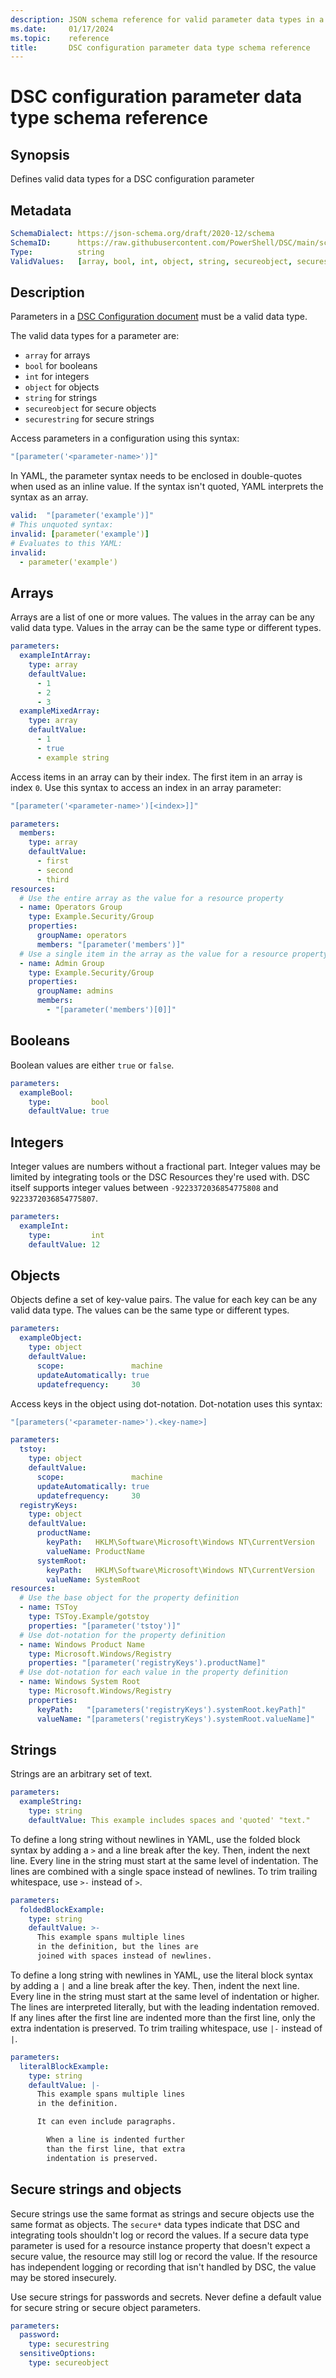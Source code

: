 ```yaml
---
description: JSON schema reference for valid parameter data types in a configuration document.
ms.date:     01/17/2024
ms.topic:    reference
title:       DSC configuration parameter data type schema reference
---
```


# DSC configuration parameter data type schema reference

## Synopsis

Defines valid data types for a DSC configuration parameter

## Metadata

```yaml
SchemaDialect: https://json-schema.org/draft/2020-12/schema
SchemaID:      https://raw.githubusercontent.com/PowerShell/DSC/main/schemas/2023/10/definitions/parameters/dataTypes.json
Type:          string
ValidValues:   [array, bool, int, object, string, secureobject, securestring]
```

## Description

Parameters in a [DSC Configuration document][01] must be a valid data type.

The valid data types for a parameter are:

- `array` for arrays
- `bool` for booleans
- `int` for integers
- `object` for objects
- `string` for strings
- `secureobject` for secure objects
- `securestring` for secure strings

Access parameters in a configuration using this syntax:

```yaml
"[parameter('<parameter-name>')]"
```

In YAML, the parameter syntax needs to be enclosed in double-quotes when used as an inline value.
If the syntax isn't quoted, YAML interprets the syntax as an array.

```yaml
valid:  "[parameter('example')]"
# This unquoted syntax:
invalid: [parameter('example')]
# Evaluates to this YAML:
invalid:
  - parameter('example')
```

## Arrays

Arrays are a list of one or more values. The values in the array can be any valid data type. Values
in the array can be the same type or different types.

```yaml
parameters:
  exampleIntArray:
    type: array
    defaultValue:
      - 1
      - 2
      - 3
  exampleMixedArray:
    type: array
    defaultValue:
      - 1
      - true
      - example string
```

Access items in an array can by their index. The first item in an array is index `0`. Use this
syntax to access an index in an array parameter:

```yaml
"[parameter('<parameter-name>')[<index>]]"
```

```yaml
parameters:
  members:
    type: array
    defaultValue:
      - first
      - second
      - third
resources:
  # Use the entire array as the value for a resource property
  - name: Operators Group
    type: Example.Security/Group
    properties:
      groupName: operators
      members: "[parameter('members')]"
  # Use a single item in the array as the value for a resource property
  - name: Admin Group
    type: Example.Security/Group
    properties:
      groupName: admins
      members:
        - "[parameter('members')[0]]"
```

## Booleans

Boolean values are either `true` or `false`.

```yaml
parameters:
  exampleBool:
    type:         bool
    defaultValue: true
```

## Integers

Integer values are numbers without a fractional part. Integer values may be limited by integrating
tools or the DSC Resources they're used with. DSC itself supports integer values between
`-9223372036854775808` and `9223372036854775807`.

```yaml
parameters:
  exampleInt:
    type:         int
    defaultValue: 12
```

## Objects

Objects define a set of key-value pairs. The value for each key can be any valid data type. The
values can be the same type or different types.

```yaml
parameters:
  exampleObject:
    type: object
    defaultValue:
      scope:               machine
      updateAutomatically: true
      updatefrequency:     30
```

Access keys in the object using dot-notation. Dot-notation uses this syntax:

```yaml
"[parameters('<parameter-name>').<key-name>]
```

```yaml
parameters:
  tstoy:
    type: object
    defaultValue:
      scope:               machine
      updateAutomatically: true
      updatefrequency:     30
  registryKeys:
    type: object
    defaultValue:
      productName:
        keyPath:   HKLM\Software\Microsoft\Windows NT\CurrentVersion
        valueName: ProductName
      systemRoot:
        keyPath:   HKLM\Software\Microsoft\Windows NT\CurrentVersion
        valueName: SystemRoot
resources:
  # Use the base object for the property definition
  - name: TSToy
    type: TSToy.Example/gotstoy
    properties: "[parameter('tstoy')]"
  # Use dot-notation for the property definition
  - name: Windows Product Name
    type: Microsoft.Windows/Registry
    properties: "[parameter('registryKeys').productName]"
  # Use dot-notation for each value in the property definition
  - name: Windows System Root
    type: Microsoft.Windows/Registry
    properties:
      keyPath:   "[parameters('registryKeys').systemRoot.keyPath]"
      valueName: "[parameters('registryKeys').systemRoot.valueName]"
```

## Strings

Strings are an arbitrary set of text.

```yaml
parameters:
  exampleString:
    type: string
    defaultValue: This example includes spaces and 'quoted' "text."
```

To define a long string without newlines in YAML, use the folded block syntax by adding a `>` and a
line break after the key. Then, indent the next line. Every line in the string must start at the
same level of indentation. The lines are combined with a single space instead of newlines. To trim
trailing whitespace, use `>-` instead of `>`.

```yaml
parameters:
  foldedBlockExample:
    type: string
    defaultValue: >-
      This example spans multiple lines
      in the definition, but the lines are
      joined with spaces instead of newlines.
```

To define a long string with newlines in YAML, use the literal block syntax by adding a `|` and a
line break after the key. Then, indent the next line. Every line in the string must start at the
same level of indentation or higher. The lines are interpreted literally, but with the leading
indentation removed. If any lines after the first line are indented more than the first line, only
the extra indentation is preserved. To trim trailing whitespace, use `|-` instead of `|`.

```yaml
parameters:
  literalBlockExample:
    type: string
    defaultValue: |-
      This example spans multiple lines
      in the definition.

      It can even include paragraphs.

        When a line is indented further
        than the first line, that extra
        indentation is preserved.
```

## Secure strings and objects

Secure strings use the same format as strings and secure objects use the same format as objects.
The `secure*` data types indicate that DSC and integrating tools shouldn't log or record the
values. If a secure data type parameter is used for a resource instance property that doesn't
expect a secure value, the resource may still log or record the value. If the resource has
independent logging or recording that isn't handled by DSC, the value may be stored insecurely.

Use secure strings for passwords and secrets. Never define a default value for secure string or
secure object parameters.

```yaml
parameters:
  password:
    type: securestring
  sensitiveOptions:
    type: secureobject
```

[01]: ../../config/document.md
